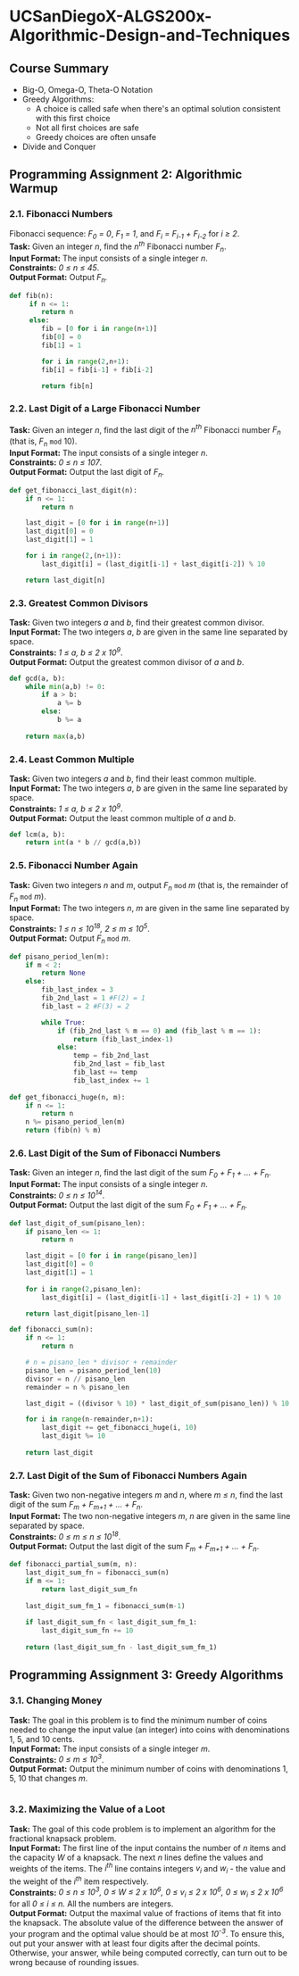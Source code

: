 # UCSanDiegoX-ALGS200x-Algorithmic-Design-and-Techniques

## Course Summary
- Big-O, Omega-O, Theta-O Notation
- Greedy Algorithms:
  - A choice is called safe when there's an optimal solution consistent with this first choice
  - Not all first choices are safe
  - Greedy choices are often unsafe
- Divide and Conquer

## Programming Assignment 2: Algorithmic Warmup
### 2.1. Fibonacci Numbers
Fibonacci sequence: *F<sub>0</sub> = 0*, *F<sub>1</sub> = 1*, and *F<sub>i</sub> = F<sub>i-1</sub> + F<sub>i-2</sub>* for *i ≥ 2*.\
**Task:** Given an integer *n*, find the *n<sup>th</sup>* Fibonacci number *F<sub>n</sub>*.\
**Input Format:** The input consists of a single integer *n*.\
**Constraints:** *0 ≤ n ≤ 45*.\
**Output Format:** Output *F<sub>n</sub>.*

```python
def fib(n):
     if n <= 1:
        return n
     else:
        fib = [0 for i in range(n+1)]
        fib[0] = 0
        fib[1] = 1

        for i in range(2,n+1):
        fib[i] = fib[i-1] + fib[i-2]

        return fib[n]
```

### 2.2. Last Digit of a Large Fibonacci Number
**Task:** Given an integer *n*, find the last digit of the *n<sup>th</sup>* Fibonacci number *F<sub>n</sub>* (that is, *F<sub>n</sub>* `mod` 10).\
**Input Format:** The input consists of a single integer *n*.\
**Constraints:** *0 ≤ n ≤ 107*.\
**Output Format:** Output the last digit of *F<sub>n</sub>.*

```python
def get_fibonacci_last_digit(n):
    if n <= 1:
        return n

    last_digit = [0 for i in range(n+1)]
    last_digit[0] = 0
    last_digit[1] = 1

    for i in range(2,(n+1)):
        last_digit[i] = (last_digit[i-1] + last_digit[i-2]) % 10

    return last_digit[n]
```

### 2.3. Greatest Common Divisors
**Task:** Given two integers *a* and *b*, find their greatest common divisor.\
**Input Format:** The two integers *a*, *b* are given in the same line separated by space.\
**Constraints:** *1 ≤ a, b ≤ 2 x 10<sup>9</sup>*.\
**Output Format:** Output the greatest common divisor of *a* and *b*.

```python
def gcd(a, b):
    while min(a,b) != 0:
        if a > b:
            a %= b
        else:
            b %= a
     
    return max(a,b)
```

### 2.4. Least Common Multiple
**Task:** Given two integers *a* and *b*, find their least common multiple.\
**Input Format:** The two integers *a*, *b* are given in the same line separated by space.\
**Constraints:** *1 ≤ a, b ≤ 2 x 10<sup>9</sup>*.\
**Output Format:** Output the least common multiple of *a* and *b*.

```python
def lcm(a, b):
    return int(a * b // gcd(a,b))
```

### 2.5. Fibonacci Number Again
**Task:** Given two integers *n* and *m*, output *F<sub>n</sub>* `mod` *m* (that is, the remainder of *F<sub>n</sub>* `mod` *m*).\
**Input Format:** The two integers *n*, *m* are given in the same line separated by space.\
**Constraints:** *1 ≤ n ≤ 10<sup>18</sup>, 2 ≤ m ≤ 10<sup>5</sup>*.\
**Output Format:** Output *F<sub>n</sub>* `mod` *m*.

```python
def pisano_period_len(m):
    if m < 2:
        return None
    else:
        fib_last_index = 3
        fib_2nd_last = 1 #F(2) = 1
        fib_last = 2 #F(3) = 2

        while True:
            if (fib_2nd_last % m == 0) and (fib_last % m == 1):
                return (fib_last_index-1)
            else:
                temp = fib_2nd_last
                fib_2nd_last = fib_last
                fib_last += temp
                fib_last_index += 1
                
def get_fibonacci_huge(n, m):
    if n <= 1:
        return n
    n %= pisano_period_len(m)
    return (fib(n) % m)
```

### 2.6. Last Digit of the Sum of Fibonacci Numbers
**Task:** Given an integer *n*, find the last digit of the sum *F<sub>0</sub> + F<sub>1</sub> + ... + F<sub>n</sub>*.\
**Input Format:** The input consists of a single integer *n*.\
**Constraints:** *0 ≤ n ≤ 10<sup>14</sup>*.\
**Output Format:** Output the last digit of the sum *F<sub>0</sub> + F<sub>1</sub> + ... + F<sub>n</sub>.*

```python
def last_digit_of_sum(pisano_len):
	if pisano_len <= 1:
		return n

	last_digit = [0 for i in range(pisano_len)]
	last_digit[0] = 0
	last_digit[1] = 1
	
	for i in range(2,pisano_len):
		last_digit[i] = (last_digit[i-1] + last_digit[i-2] + 1) % 10

	return last_digit[pisano_len-1]

def fibonacci_sum(n):
	if n <= 1:
		return n

	# n = pisano_len * divisor + remainder
	pisano_len = pisano_period_len(10)
	divisor = n // pisano_len
	remainder = n % pisano_len

	last_digit = ((divisor % 10) * last_digit_of_sum(pisano_len)) % 10

	for i in range(n-remainder,n+1):
		last_digit += get_fibonacci_huge(i, 10)
		last_digit %= 10
	
	return last_digit
```

### 2.7. Last Digit of the Sum of Fibonacci Numbers Again
**Task:** Given two non-negative integers *m* and *n*, where *m ≤ n*, find the last digit of the sum *F<sub>m</sub> + F<sub>m+1</sub> + ... + F<sub>n</sub>*.\
**Input Format:** The two non-negative integers *m*, *n* are given in the same line separated by space.\
**Constraints:** *0 ≤ m ≤ n ≤ 10<sup>18</sup>*.\
**Output Format:** Output the last digit of the sum *F<sub>m</sub> + F<sub>m+1</sub> + ... + F<sub>n</sub>*.

```python
def fibonacci_partial_sum(m, n):
	last_digit_sum_fn = fibonacci_sum(n)
	if m <= 1:
		return last_digit_sum_fn
	
	last_digit_sum_fm_1 = fibonacci_sum(m-1)
	
	if last_digit_sum_fn < last_digit_sum_fm_1:
		last_digit_sum_fn += 10
	
	return (last_digit_sum_fn - last_digit_sum_fm_1)
```

## Programming Assignment 3: Greedy Algorithms
### 3.1. Changing Money
**Task:** The goal in this problem is to find the minimum number of coins needed to change the input value (an integer) into coins with denominations 1, 5, and 10 cents.\
**Input Format:** The input consists of a single integer *m*.\
**Constraints:** *0 ≤ m ≤ 10<sup>3</sup>*.\
**Output Format:** Output the minimum number of coins with denominations 1, 5, 10 that changes *m*.

```python
```

### 3.2. Maximizing the Value of a Loot
**Task:** The goal of this code problem is to implement an algorithm for the fractional knapsack problem.\
**Input Format:** The first line of the input contains the number of *n* items and the capacity *W* of a knapsack. The next *n* lines define the values and weights of the items. The *i<sup>th</sup>* line contains integers *v<sub>i</sub>* and *w<sub>i</sub>* - the value and the weight of the *i<sup>th</sup>* item respectively.\
**Constraints:** *0 ≤ n ≤ 10<sup>3</sup>, 0 ≤ W ≤ 2 x 10<sup>6</sup>, 0 ≤ v<sub>i</sub> ≤ 2 x 10<sup>6</sup>, 0 ≤ w<sub>i</sub> ≤ 2 x 10<sup>6</sup>* for all *0 ≤ i ≤ n.* All the numbers are integers.\
**Output Format:** Output the maximal value of fractions of items that fit into the knapsack. The absolute value of the difference between the answer of your program and the optimal value should be at most *10<sup>-3</sup>*. To ensure this, out put your answer with at least four digits after the decimal points. Otherwise, your answer, while being computed correctly, can turn out to be wrong because of rounding issues.

```python
```
